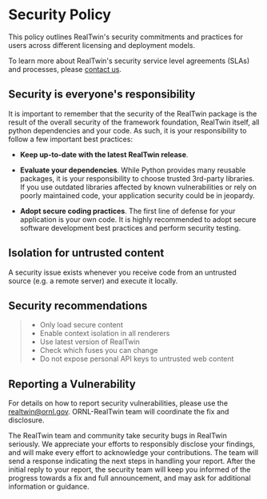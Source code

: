 # Security Policy

This policy outlines RealTwin's security commitments and practices for users across different licensing and deployment models.

To learn more about RealTwin's security service level agreements (SLAs) and processes, please [contact us](mailto:realtwin@ornl.gov).


## Security is everyone's responsibility

It is important to remember that the security of the RealTwin package is the result of the overall security of the framework foundation, RealTwin itself, all python dependencies and your code. As such, it is your responsibility to follow a few important best practices:

- **Keep up-to-date with the latest RealTwin release**. 

- **Evaluate your dependencies**. While Python provides many reusable packages, it is your responsibility to choose trusted 3rd-party libraries. If you use outdated libraries affected by known vulnerabilities or rely on poorly maintained code, your application security could be in jeopardy.

- **Adopt secure coding practices**. The first line of defense for your application is your own code. It is highly recommended to adopt secure software development best practices and perform security testing.

## Isolation for untrusted content

A security issue exists whenever you receive code from an untrusted source (e.g. a remote server) and execute it locally.

## Security recommendations

> - Only load secure content
> - Enable context isolation in all renderers
> - Use latest version of RealTwin
> - Check which fuses you can change
> - Do not expose personal API keys to untrusted web content

## Reporting a Vulnerability

For details on how to report security vulnerabilities, please use the realtwin@ornl.gov. ORNL-RealTwin team will coordinate the fix and disclosure.

The RealTwin team and community take security bugs in RealTwin seriously. We appreciate your efforts to responsibly disclose your findings, and will make every effort to acknowledge your contributions. The team will send a response indicating the next steps in handling your report. After the initial reply to your report, the security team will keep you informed of the progress towards a fix and full announcement, and may ask for additional information or guidance.
